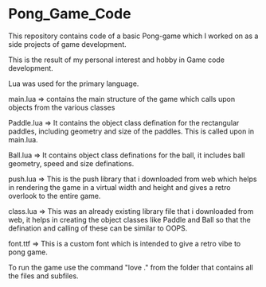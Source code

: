 # Pong_Game_Code

This repository contains code of a basic Pong-game which I worked on as a side projects of game development. 

This is the result of my personal interest and hobby in Game code development. 

Lua was used for the primary language.

main.lua => contains the main structure of the game which calls upon objects from the various classes 

Paddle.lua => It contains the object class defination for the rectangular paddles, including geometry and size of the paddles. This is called upon in main.lua.

Ball.lua => It contains object class definations for the ball, it includes ball geometry, speed and size definations.


push.lua => This is the push library that i downloaded from web which helps in rendering the game in a virtual width and height and gives a retro overlook to the entire game.

class.lua => This was an already existing library file that i downloaded from web, it helps in creating the object classes like Paddle and Ball so that the defination and calling of these can be similar to OOPS.

font.ttf => This is a custom font which is intended to give a retro vibe to pong game.

To run the game use the command "love ." from the folder that contains all the files and subfiles.
